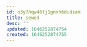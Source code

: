 ```yaml
---
id: o3y7hqw46tj1gnxh6dudzam
title: sewed
desc: ''
updated: 1646252874754
created: 1646252874755
---
```



